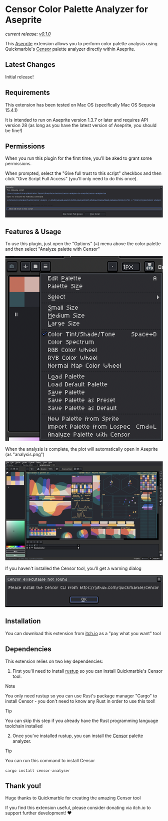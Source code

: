 # Censor Color Palette Analyzer for Aseprite

*current release: [v0.1.0](https://sudo-whoami.itch.io/censor-analyzer-for-aseprite)*

This [Aseprite](https://aseprite.org) extension allows you to perform color palette analysis using Quickmarble's [Censor](https://github.com/Quickmarble/censor) palette analyzer directly within Aseprite.

## Latest Changes
Initial release!

## Requirements
This extension has been tested on Mac OS (specifically Mac OS Sequoia 15.4.1)

It is intended to run on Aseprite version 1.3.7 or later and requires API version 28 (as long as you have the latest version of Aseprite, you should be fine!)

## Permissions
When you run this plugin for the first time, you'll be aked to grant some permissions.

When prompted, select the "Give full trust to this script" checkbox and then click "Give Script Full Access" (you'll only need to do this once).

<img src="./screenshots/security dialog.png"></img>

## Features & Usage
To use this plugin, just open the "Options" (≡) menu above the color palette and then select "Analyze palette with Censor"

<img src="./screenshots/menu.png"></img>

When the analysis is complete, the plot will automatically open in Aseprite (as "analysis.png")

<img src="./screenshots/analysis_view.png"></img>

If you haven't installed the Censor tool, you'll get a warning dialog

<img src="./screenshots/censor not found.png"></img>

## Installation
You can download this extension from [itch.io](https://sudo-whoami.itch.io/censor-analyzer-for-aseprite) as a "pay what you want" tool

## Dependencies

This extension relies on two key dependencies:

1. First you'll need to install [rustup](https://rustup.rs) so you can install Quickmarble's Censor tool.

> [!NOTE]
> You only need rustup so you can use Rust's package manager "Cargo" to install Censor - you don't need to know any Rust in order to use this tool!

> [!TIP]
> You can skip this step if you already have the Rust programming language toolchain installed

2. Once you've installed rustup, you can install the [Censor](https://github.com/Quickmarble/censor/tree/master?tab=readme-ov-file#installation) palette analyzer.

> [!TIP]
> You can run this command to install Censor
>
> `cargo install censor-analyser`

## Thank you!

Huge thanks to Quickmarble for creating the amazing Censor tool

If you find this extension useful, please consider donating via itch.io to support further development! &hearts;
